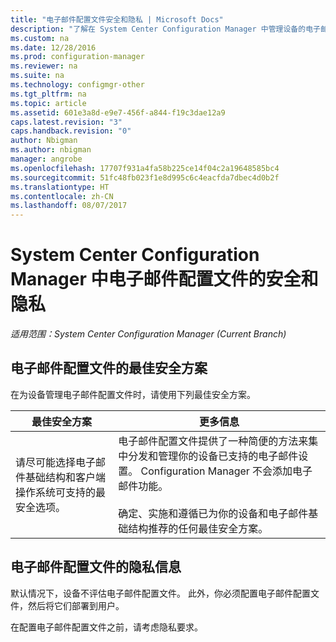```yaml
---
title: "电子邮件配置文件安全和隐私 | Microsoft Docs"
description: "了解在 System Center Configuration Manager 中管理设备的电子邮件配置文件的最佳安全方案。"
ms.custom: na
ms.date: 12/28/2016
ms.prod: configuration-manager
ms.reviewer: na
ms.suite: na
ms.technology: configmgr-other
ms.tgt_pltfrm: na
ms.topic: article
ms.assetid: 601e3a8d-e9e7-456f-a844-f19c3dae12a9
caps.latest.revision: "3"
caps.handback.revision: "0"
author: Nbigman
ms.author: nbigman
manager: angrobe
ms.openlocfilehash: 17707f931a4fa58b225ce14f04c2a19648585bc4
ms.sourcegitcommit: 51fc48fb023f1e8d995c6c4eacfda7dbec4d0b2f
ms.translationtype: HT
ms.contentlocale: zh-CN
ms.lasthandoff: 08/07/2017
---
```

# <a name="security-and-privacy-for-email-profiles-in-system-center-configuration-manager"></a>System Center Configuration Manager 中电子邮件配置文件的安全和隐私

*适用范围：System Center Configuration Manager (Current Branch)*

## <a name="security-best-practices-for-email-profiles"></a>电子邮件配置文件的最佳安全方案  
 在为设备管理电子邮件配置文件时，请使用下列最佳安全方案。  

|最佳安全方案|更多信息|  
|----------------------------|----------------------|  
|请尽可能选择电子邮件基础结构和客户端操作系统可支持的最安全选项。|电子邮件配置文件提供了一种简便的方法来集中分发和管理你的设备已支持的电子邮件设置。 Configuration Manager 不会添加电子邮件功能。<br /><br /> 确定、实施和遵循已为你的设备和电子邮件基础结构推荐的任何最佳安全方案。|  

## <a name="privacy-information-for-email-profiles"></a>电子邮件配置文件的隐私信息  
 默认情况下，设备不评估电子邮件配置文件。 此外，你必须配置电子邮件配置文件，然后将它们部署到用户。  

 在配置电子邮件配置文件之前，请考虑隐私要求。  
